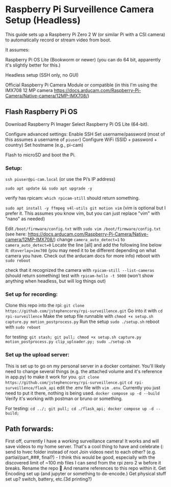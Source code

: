 # Raspberry Pi Surveillence Camera Setup (Headless)

This guide sets up a Raspberry Pi Zero 2 W (or similar Pi with a CSI camera) to automatically record or stream video from boot.

It assumes:

Raspberry Pi OS Lite (Bookworm or newer) (you can do 64 bit, apparently it's slightly better for this.)

Headless setup (SSH only, no GUI)

Official Raspberry Pi Camera Module or compatible (in this I'm using the IMX708 12 MP camera https://docs.arducam.com/Raspberry-Pi-Camera/Native-camera/12MP-IMX708/)

## Flash Raspberry Pi OS

Download Raspberry Pi Imager
Select Raspberry Pi OS Lite (64-bit).

Configure advanced settings:
    Enable SSH
    Set username/password (most of this assumes a username of `piuser`)
    Configure WiFi (SSID + password + country)
    Set hostname (e.g., pi-cam)

Flash to microSD and boot the Pi.

### Setup:
`ssh piuser@pi-cam.local`
(or use the Pi’s IP address)

`sudo apt update && sudo apt upgrade -y`

verify has rpicam:
`which rpicam-still` should return something.

`sudo apt install -y ffmpeg v4l-utils git motion vim` (vim is optional but I prefer it. This assumes you know vim, but you can just replace "vim" with "nano" as needed)

Edit `/boot/firmware/config.txt` with `sudo vim /boot/firmware/config.txt` (see here: https://docs.arducam.com/Raspberry-Pi-Camera/Native-camera/12MP-IMX708/)
    change `camera_auto_detect=1` to `camera_auto_detect=0`
    Locate the line [all] and add the following line below it:
        `dtoverlay=imx708` (you may need it to be different depending on what camera you have. Check out the arducam docs for more info)
    reboot with `sudo reboot`

check that it recognized the camera with `rpicam-still --list-cameras` (should return something)
test with `rpicam-hello -t 5000` (won't show anything when headless, but will log things out)

### Set up for recording:

Clone this repo into the rpi: `git clone https://github.com/jstephencorey/rpi-surveillence.git`
Go into it with `cd rpi-surveillence`
Make the setup file runnable with `chmod +x setup.sh capture.py motion_postprocess.py`
Run the setup `sudo ./setup.sh`
reboot with `sudo reboot`

for testing: `git stash; git pull; chmod +x setup.sh capture.py motion_postprocess.py clip_uploader.py; sudo ./setup.sh`

### Set up the upload server:

This is set up to go on my personal server in a docker container. You'll likely need to change several things (e.g. the attached volume and it's reference in app.py) to make it work for you.
`git clone https://github.com/jstephencorey/rpi-surveillence.git`
`cd rpi-surveillence/flask_api`
edit the .env file with `vim .env`. Currently you just need to put it there, nothing is being used.
`docker compose up -d --build`
Verify it's working with postman or bruno or something. 

For testing: `cd ../; git pull; cd ./flask_api; docker compose up -d --build;` 

## Path forwards:

First off, currently I have a working surveillance camera! It works and will save videos to my home server. That's a cool thing to have and celebrate (:
send to hvec folder instead of root
Join videos next to each other? (e.g. partial/part_###, final?) - I think this would be good, especially with the discovered limit of ~100 mb files I can send from the rpi zero 2 w before it breaks. 
Rename the repo 🙈
    And rename references to this repo within it. 
Get Encoding set up (and jupyter or something to de-encode.)
Get physical stuff set up? switch, battery, etc.(3d printing?)